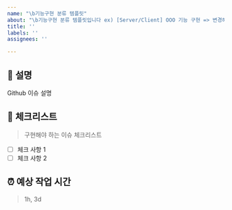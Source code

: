 ```yaml
---
name: "\b기능구현 분류 템플릿"
about: "\b기능구현 분류 템플릿입니다 ex) [Server/Client] OOO 기능 구현 => 변경해서 작성"
title: ''
labels: ''
assignees: ''

---
```


## 💁 설명

Github 이슈 설명

## 📑 체크리스트
> 구현해야 하는 이슈 체크리스트

- [ ] 체크 사항 1
- [ ] 체크 사항 2

## ⏰ 예상 작업 시간
> 1h, 3d
